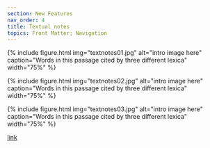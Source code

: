 ```yaml
---
section: New Features
nav_order: 4
title: Textual notes
topics: Front Matter; Navigation
---
```



{% include figure.html img="textnotes01.jpg" alt="intro image here" caption="Words in this passage cited by three different lexica" width="75%" %}

{% include figure.html img="textnotes02.jpg" alt="intro image here" caption="Words in this passage cited by three different lexica" width="75%" %}


{% include figure.html img="textnotes03.jpg" alt="intro image here" caption="Words in this passage cited by three different lexica" width="75%" %}


[link](https://beyond-translation.perseus.org/reader/urn:cts:engLit:mds822-32.tpsthl-1599.pdl-eng:1-6?mode=commentaries)
